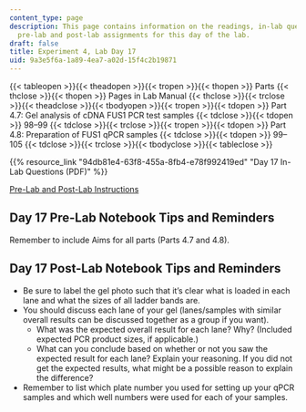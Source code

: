 ```yaml
---
content_type: page
description: This page contains information on the readings, in-lab questions, and
  pre-lab and post-lab assignments for this day of the lab.
draft: false
title: Experiment 4, Lab Day 17
uid: 9a3e5f6a-1a89-4ea7-a02d-15f4c2b19871
---
```

{{< tableopen >}}{{< theadopen >}}{{< tropen >}}{{< thopen >}}
Parts
{{< thclose >}}{{< thopen >}}
Pages in Lab Manual
{{< thclose >}}{{< trclose >}}{{< theadclose >}}{{< tbodyopen >}}{{< tropen >}}{{< tdopen >}}
Part 4.7: Gel analysis of cDNA FUS1 PCR test samples
{{< tdclose >}}{{< tdopen >}}
98–99
{{< tdclose >}}{{< trclose >}}{{< tropen >}}{{< tdopen >}}
Part 4.8: Preparation of FUS1 qPCR samples
{{< tdclose >}}{{< tdopen >}}
99–105
{{< tdclose >}}{{< trclose >}}{{< tbodyclose >}}{{< tableclose >}}

{{% resource_link "94db81e4-63f8-455a-8fb4-e78f992419ed" "Day 17 In-Lab Questions (PDF)" %}}

[Pre-Lab and Post-Lab Instructions](https://draft.ocw.mit.edu/courses/7-003-applied-molecular-biology-lab-spring-2022/pages/lab-notebook-instructions/)

## Day 17 Pre-Lab Notebook Tips and Reminders

Remember to include Aims for all parts (Parts 4.7 and 4.8).

## Day 17 Post-Lab Notebook Tips and Reminders

- Be sure to label the gel photo such that it’s clear what is loaded in each lane and what the sizes of all ladder bands are.
- You should discuss each lane of your gel (lanes/samples with similar overall results can be discussed together as a group if you want).
    - What was the expected overall result for each lane? Why? (Included expected PCR product sizes, if applicable.)
    - What can you conclude based on whether or not you saw the expected result for each lane? Explain your reasoning. If you did not get the expected results, what might be a possible reason to explain the difference?
- Remember to list which plate number you used for setting up your qPCR samples and which well numbers were used for each of your samples.